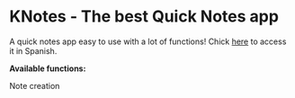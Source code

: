 # KNotes - The best Quick Notes app

A quick notes app easy to use with a lot of functions! Chick [here](https://notes.korustudios.net/) to access it in Spanish.

**Available functions:**

Note creation
